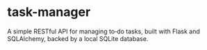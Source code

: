 # task-manager
A simple RESTful API for managing to‑do tasks, built with Flask and SQLAlchemy, backed by a local SQLite database.
